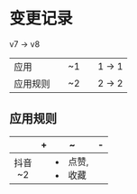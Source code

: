 # 变更记录

v7 -> v8

||||||
|-|:-:|:-:|:-:|:-:|
|应用||~1||1 -> 1|
|应用规则||~2||2 -> 2|

## 应用规则

||+|~|-|
|:-:|-|-|-|
|抖音<br>~2||<li>点赞,<li>收藏||
